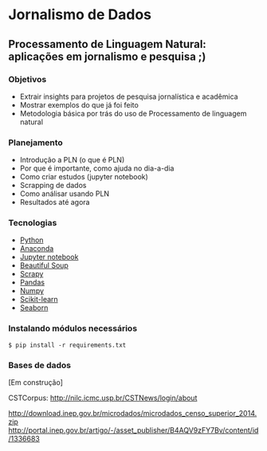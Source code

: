 # Jornalismo de Dados

## Processamento de Linguagem Natural: aplicações em jornalismo e pesquisa ;)

### Objetivos

* Extrair insights para projetos de pesquisa jornalística e acadêmica
* Mostrar exemplos do que já foi feito
* Metodologia básica por trás do uso de Processamento de linguagem natural

### Planejamento

* Introdução a PLN (o que é PLN)
* Por que é importante, como ajuda no dia-a-dia
* Como criar estudos (jupyter notebook)
* Scrapping de dados
* Como análisar usando PLN
* Resultados até agora

### Tecnologias
* [Python](https://www.python.org/)
* [Anaconda](https://www.anaconda.com/download/)
* [Jupyter notebook](http://jupyter.org/install.html)
* [Beautiful Soup](https://www.crummy.com/software/BeautifulSoup/bs4/doc/)
* [Scrapy](https://docs.scrapy.org/en/latest/)
* [Pandas](http://pandas.pydata.org/pandas-docs/stable/)
* [Numpy](https://docs.scipy.org/doc/numpy-dev/dev/)
* [Scikit-learn](http://scikit-learn.org/stable/documentation.html)
* [Seaborn](https://seaborn.pydata.org/tutorial.html)

### Instalando módulos necessários
```console
$ pip install -r requirements.txt
```

### Bases de dados

[Em construção]

CSTCorpus: http://nilc.icmc.usp.br/CSTNews/login/about

http://download.inep.gov.br/microdados/microdados_censo_superior_2014.zip
http://portal.inep.gov.br/artigo/-/asset_publisher/B4AQV9zFY7Bv/content/id/1336683

